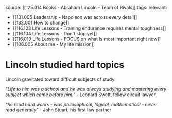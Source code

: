 source: [[125.014 Books - Abraham Lincoln - Team of Rivals]]
tags:
relevant:
- [[131.005 Leadership - Napoleon was across every detail]]
- [[132.001 How to change]]
- [[116.103 Life Lessons - Training endurance requires mental toughness]]
- [[116.104 Life Lessons - Don't stop yet]]
- [[116.019 Life Lessons - FOCUS on what is most important right now]]
- [[106.005 About me - My life mission]]

# Lincoln studied hard topics

Lincoln gravitated toward difficult subjects of study:

_"Life to him was a school and he was always studying and mastering every subject which came before him."_ - Leonard Swett, fellow circuit lawyer

_"he read hard works - was philosophical, logical, mathematical - never read generally"_ - John Stuart, his first law partner

